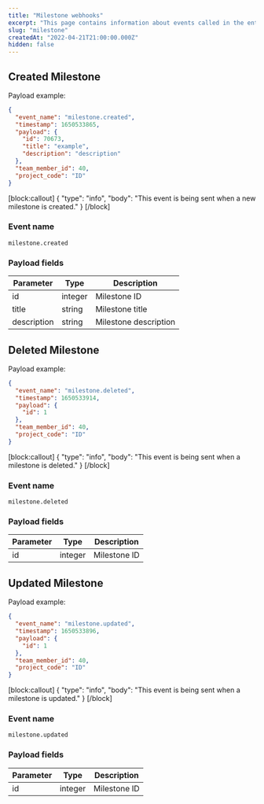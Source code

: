 ```yaml
---
title: "Milestone webhooks"
excerpt: "This page contains information about events called in the entity Milestone"
slug: "milestone"
createdAt: "2022-04-21T21:00:00.000Z"
hidden: false
---
```


## Created Milestone

Payload example:

```json
{
  "event_name": "milestone.created",
  "timestamp": 1650533865,
  "payload": {
    "id": 70673,
    "title": "example",
    "description": "description"
  },
  "team_member_id": 40,
  "project_code": "ID"
}
```
[block:callout]
{
  "type": "info",
  "body": "This event is being sent when a new milestone is created."
}
[/block]

### Event name

`milestone.created`

### Payload fields

| Parameter   | Type   | Description           |
|-------------|--------|-----------------------|
| id          | integer    | Milestone ID          |
| title       | string | Milestone title       |
| description | string | Milestone description |

## Deleted Milestone

Payload example:

```json
{
  "event_name": "milestone.deleted",
  "timestamp": 1650533914,
  "payload": {
    "id": 1
  },
  "team_member_id": 40,
  "project_code": "ID"
}
```
[block:callout]
{
  "type": "info",
  "body": "This event is being sent when a milestone is deleted."
}
[/block]

### Event name

`milestone.deleted`

### Payload fields

| Parameter | Type | Description  |
|-----------|------|--------------|
| id        | integer  | Milestone ID |

## Updated Milestone

Payload example:

```json
{
  "event_name": "milestone.updated",
  "timestamp": 1650533896,
  "payload": {
    "id": 1
  },
  "team_member_id": 40,
  "project_code": "ID"
}
```
[block:callout]
{
  "type": "info",
  "body": "This event is being sent when a milestone is updated."
}
[/block]

### Event name

`milestone.updated`

### Payload fields

| Parameter | Type | Description  |
|-----------|------|--------------|
| id        | integer  | Milestone ID |
